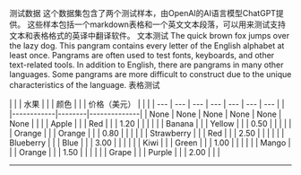 测试数据
这个数据集包含了两个测试样本，由OpenAI的AI语言模型ChatGPT提供。
这些样本包括一个markdown表格和一个英文文本段落，可以用来测试支持文本和表格格式的英译中翻译软件。
文本测试
The quick brown fox jumps over the lazy dog. This pangram contains every letter of the English
alphabet at least once. Pangrams are often used to test fonts, keyboards, and other text-related
tools. In addition to English, there are pangrams in many other languages. Some pangrams are more
difficult to construct due to the unique characteristics of the language.
表格测试

| | | 水果 | | | 颜色 | | | 价格（美元） | | |
| --- | --- | --- | --- | --- | --- | --- |
| |------------|--------|--------------| | None | None | None | None | None | None |
| | | Apple | | | Red | | | 1.20 | | |
| | | Banana | | | Yellow | | | 0.50 | | |
| | | Orange | | | Orange | | | 0.80 | | |
| | | Strawberry | | | Red | | | 2.50 | | |
| | | Blueberry | | | Blue | | | 3.00 | | |
| | | Kiwi | | | Green | | | 1.00 | | |
| | | Mango | | | Orange | | | 1.50 | | |
| | | Grape | | | Purple | | | 2.00 | | |

---

